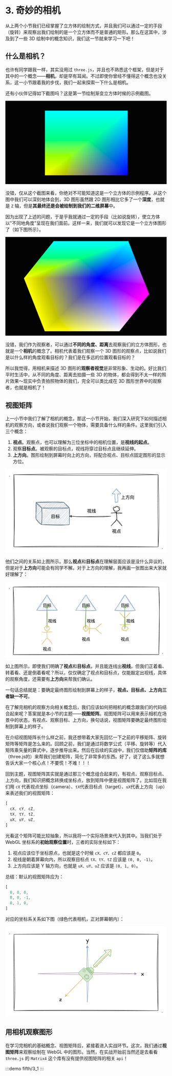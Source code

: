 # 3. 奇妙的相机

从上两个小节我们已经掌握了立方体的绘制方式，并且我们可以通过一定的手段（旋转）来观察出我们绘制的是一个立方体而不是普通的矩形。那么在这其中，涉及到了一些 3D 绘制中的概念知识，我们这一节就来学习一下吧！

## 什么是相机？

也许有同学跟我一样，其实没用过 `three.js`，并且也不熟悉这个框架，但是对于其中的一个概念——**相机**，却是早有耳闻。不过即使你曾经不懂得这个概念也没关系，这一小节跟着我的步伐，我们一起来探索一下什么是相机。

还有小伙伴记得如下截图吗？这是第一节绘制渐变立方体时候的示例截图。

![3.1](../../public/images/fifth/3.1.png)

没错，仅从这个截图来看，你绝对不可能知道这是一个立方体的示例程序。从这个图中我们可以深刻地体会到，3D 图形虽然跟 2D 图形相比它多了一个**深度**，也就是 `Z` 轴，但是**其最终还是会被绘制到我们的二维屏幕**中。

因为出现了上述的问题，于是乎我就通过一定的手段（比如说旋转），使立方体以"不同地角度"呈现在我们面前。这样一来，我们就可以发现它是一个立方体图形了（如下图所示）。

![3.2](../../public/images/fifth/3.2.png)

没错，我们作为观察者，可以通过**不同的角度、距离**去观察我们的立方体图形，也就是一个**相机**的概念了。相机代表着我们观察一个 3D 图形的观察点，比如说我们是以什么样的角度观看目标的？我们是在多远的位置观看目标的？

所以我觉得，用相机来描述 3D 图形的**观察者视觉**是非常形象、生动的。好比我们平时生活中，从不同的角度、距离去拍摄一些 3D 的物体，都会得到不太一样的照片效果～现实中负责拍照物体的我们，完全可以类比成在 3D 图形世界中的观察者，也就是相机了！

## 视图矩阵

上一小节中我们了解了相机的概念，那这一小节开始，我们深入研究下如何描述相机的观察方向，或者说我们观察一个物体，需要具备什么样的条件。这里我们引入三个概念：
1. **视点**。观察点，也可以理解为三位坐标中的相机位置，是**视线的起点**。
2. 观察**目标点**。被观察的目标点，视线将穿过目标点且继续延伸。
3. **上方向**。图形绘制到屏幕时向上的方向，将配合视点、目标点固定图形的显示方位。

![3.3](../../public/images/fifth/3.3.png)

他们之间的关系如上图所示。那么**视点**和**目标点**在理解层面应该是没什么异议的，但是对于**上方向**可能会有同学不解。对于上方向的理解，我再画一张图出来大家就好理解了：

![3.4](../../public/images/fifth/3.4.png)

如上图所示，即使我们明确了**视点**和**目标点**，并且能连线出**视线**，但我们正着看、转着看、还是倒着看呢？所以，仅仅确定了视点和目标点，仅能敲定出视线，具体的观察角度，还需要有**上方向**来帮我们确认。

一句话总结就是：要确定最终图形绘制到屏幕上的样子，**视点、目标点、上方向三者缺一不可**。

在了解完相机的观察方向相关概念后，我们应该如何把相机的概念跟我们的代码结合起来呢？答案就是本小节的主题——**视图矩阵**。视图矩阵可以用来表示相机在场景中的状态，有视点、观察目标、上方向，换句话说，视图矩阵要确定最终图形绘制到屏幕上的样子。

在介绍视图矩阵长什么样之前，我还想带着大家先回忆一下之前的平移矩阵、旋转矩阵等矩阵是怎么来的。回顾之前，我们是通过将数学公式（平移、旋转等）代入矩阵乘矢量的算式中，逐步推导出来。然后在后续的实战中，我们仅借助**矩阵的库**（three.js的）来帮我们创建矩阵，简化了非常多的东西。好了，说了这么多就想告诉大家一个核心点！不要慌！不难！！！

回到主题，视图矩阵其实就是通过那三个概念组合起来的，有视点、观察目标点、上方向，我们知识把概念转换成坐标点，放到矩阵中便是视图矩阵了。比如现在我们用 `cX` 代表视点坐标（camera）、`tX`代表目标点（target）、`uX`代表上方向（up）来表述我们的视图矩阵：

```js
[
  cX, cY, cZ,
  tX, tY, tZ,
  uX, uY, uZ,
]
```

光看这个矩阵可能比较抽象，所以我将一个实际场景来代入到其中。当我们处于 WebGL 坐标系的**初始观察位置**时，三者的实际坐标如下：
1. 视点应该位于坐标原点，也就是这个时候 `cX、cY、cZ` 都应该是 `0`。
2. 视线是朝着屏幕向内，所以观察目标点 `tX、tY、tZ` 应该是 `(0, 0, -1)`。
3. 上方向应该是 Y 轴方向，也就是 `uX、uY、uZ` 应该是 `(0, 1, 0)`。

总结：默认的视图矩阵应为：

```js
[
  0, 0, 0,
  0, 0, -1,
  0, 1, 0,
]
```

对应的坐标系关系如下图（绿色代表相机，正对屏幕朝内）：

![3.5](../../public/images/fifth/3.5.png)

## 用相机观察图形

在学习完相机的基础概念、视图矩阵后，紧接着进入实战环节。这次，我们通过**视图矩阵**来观察绘制在 WebGL 中的图形。当然，在实战开始前当然还是去看看 `three.js` 的 `Matrix4` 这个库有没有提供视图矩阵的相关 `api`！

:::demo
fifth/3_1
:::